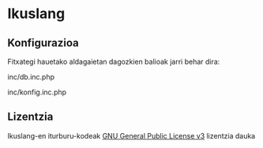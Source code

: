 Ikuslang
============

Konfigurazioa
-------------

Fitxategi hauetako aldagaietan dagozkien balioak jarri behar dira:

inc/db.inc.php

inc/konfig.inc.php

Lizentzia
---------

Ikuslang-en iturburu-kodeak [GNU General Public License v3](http://www.gnu.org/licenses/gpl.html) lizentzia dauka
